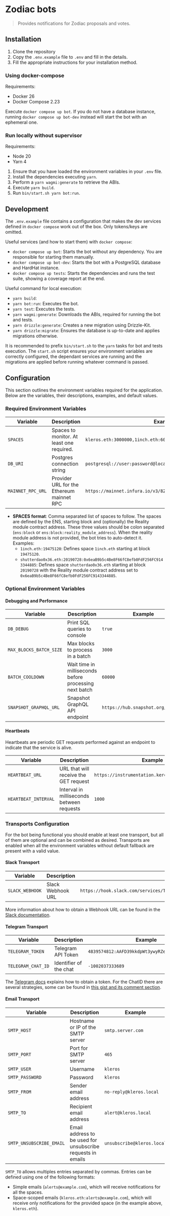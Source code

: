 # Zodiac bots

> Provides notifications for Zodiac proposals and votes.

## Installation

1. Clone the repository
2. Copy the `.env.example` file to `.env` and fill in the details.
3. Fill the appropriate instructions for your installation method.

### Using docker-compose

Requirements:

- Docker 26
- Docker Compose 2.23

Execute `docker compose up bot`. If you do not have a database instance, running `docker compose up bot-dev` instead will start the bot with an ephemeral one.

### Run locally without supervisor

Requirements:

- Node 20
- Yarn 4

1. Ensure that you have loaded the environment variables in your `.env` file.
2. Install the dependencies executing `yarn`.
3. Perform a `yarn wagmi:generate` to retrieve the ABIs.
4. Execute `yarn build`.
5. Run `bin/start.sh yarn bot:run`.

## Development

The `.env.example` file contains a configuration that makes the dev services defined in `docker compose` work out of the box. Only tokens/keys are omitted.

Useful services (and how to start them) with `docker compose`:

- `docker compose up bot`: Starts the bot without any dependency. You are responsible for starting them manually.
- `docker compose up bot-dev`: Starts the bot with a PostgreSQL database and HardHat instance.
- `docker compose up tests`: Starts the dependencies and runs the test suite, showing a coverage report at the end.

Useful command for local execution:

- `yarn build`:
- `yarn bot:run`: Executes the bot.
- `yarn test`: Executes the tests.
- `yarn wagmi:generate`: Downloads the ABIs, required for running the bot and tests.
- `yarn drizzle:generate`: Creates a new migration using Drizzle-Kit.
- `yarn drizzle:migrate`: Ensures the database is up-to-date and applies migrations otherwise.

It is recommended to prefix `bin/start.sh` to the `yarn` tasks for bot and tests execution. The `start.sh` script ensures your environment variables are correctly configured, the dependant services are running and the migrations are applied before running whatever command is passed.

## Configuration

This section outlines the environment variables required for the application. Below are the variables, their descriptions, examples, and default values.

### Required Environment Variables

| Variable          | Description                               | Example                                                         |
| ----------------- | ----------------------------------------- | --------------------------------------------------------------- |
| `SPACES`          | Spaces to monitor. At least one required. | `kleros.eth:3000000,1inch.eth:6000000`                          |
| `DB_URI`          | Postgres connection string                | `postgresql://user:password@localhost:5432/dbname`              |
| `MAINNET_RPC_URL` | Provider URL for the Ethereum mainnet RPC | `https://mainnet.infura.io/v3/8238211010344719ad14a89db874158c` |

- **SPACES format**: Comma separated list of spaces to follow. The spaces are defined by the ENS, starting block and (optionally) the Reality module contract address. These three values should be colon separated (`ens:block` or `ens:block:reality_module_address`). When the reality module address is not provided, the bot tries to auto-detect it. Examples:
  - `1inch.eth:19475120`: Defines space `1inch.eth` starting at block `19475120`.
  - `shutterdao0x36.eth:20190728:0x6eaB9b5c4Be8F66fC8efb0FdF256FC9143344885`: Defines space `shutterdao0x36.eth` starting at block `20190728` with the Reality module contract address set to `0x6eaB9b5c4Be8F66fC8efb0FdF256FC9143344885`.

### Optional Environment Variables

#### Debugging and Performance

| Variable                | Description                                            | Example                            | Default                            |
| ----------------------- | ------------------------------------------------------ | ---------------------------------- | ---------------------------------- |
| `DB_DEBUG`              | Print SQL queries to console                           | `true`                             | `false`                            |
| `MAX_BLOCKS_BATCH_SIZE` | Max blocks to process in a batch                       | `3000`                             | `200`                              |
| `BATCH_COOLDOWN`        | Wait time in milliseconds before processing next batch | `60000`                            | `200`                              |
| `SNAPSHOT_GRAPHQL_URL`  | Snapshot GraphQL API endpoint                          | `https://hub.snapshot.org/graphql` | `https://hub.snapshot.org/graphql` |

#### Heartbeats

Heartbeats are periodic GET requests performed against an endpoint to indicate that the service is alive.

| Variable             | Description                               | Example                                         | Default |
| -------------------- | ----------------------------------------- | ----------------------------------------------- | ------- |
| `HEARTBEAT_URL`      | URL that will receive the GET request     | `https://instrumentation.keros.io/hooks/zodiac` |         |
| `HEARTBEAT_INTERVAL` | Interval in milliseconds between requests | `1000`                                          | `60000` |

### Transports Configuration

For the bot being functional you should enable at least one transport, but all of them are optional and can be combined as desired. Transports are enabled when all the environment variables without default fallback are present with a valid value.

#### Slack Transport

| Variable        | Description       | Example                                                                        | Default |
| --------------- | ----------------- | ------------------------------------------------------------------------------ | ------- |
| `SLACK_WEBHOOK` | Slack Webhook URL | `https://hook.slack.com/services/T00000000/B00000000/XXXXXXXXXXXXXXXXXXXXXXXX` |         |

More information about how to obtain a Webhook URL can be found in the [Slack documentation](https://api.slack.com/messaging/webhooks).

#### Telegram Transport

| Variable           | Description            | Example                                         | Default |
| ------------------ | ---------------------- | ----------------------------------------------- | ------- |
| `TELEGRAM_TOKEN`   | Telegram API Token     | `4839574812:AAFD39kkdpWt3ywyRZergyOLMaJhac60qc` |         |
| `TELEGRAM_CHAT_ID` | Identifier of the chat | `-1002037333689`                                |         |

The [Telegram docs](https://core.telegram.org/bots#how-do-i-create-a-bot-token) explains how to obtain a token. For the ChatID there are several strategies, some can be found in [this gist and its comment section](https://gist.github.com/mraaroncruz/e76d19f7d61d59419002db54030ebe35).

#### Email Transport

| Variable                 | Description                                                 | Example                    | Default |
| ------------------------ | ----------------------------------------------------------- | -------------------------- | ------- |
| `SMTP_HOST`              | Hostname or IP of the SMTP server                           | `smtp.server.com`          |         |
| `SMTP_PORT`              | Port for SMTP server                                        | `465`                      | `465`   |
| `SMTP_USER`              | Username                                                    | `kleros`                   |         |
| `SMTP_PASSWORD`          | Password                                                    | `kleros`                   |         |
| `SMTP_FROM`              | Sender email address                                        | `no-reply@kleros.local`    |         |
| `SMTP_TO`                | Recipient email address                                     | `alert@kleros.local`       |         |
| `SMTP_UNSUBSCRIBE_EMAIL` | Email address to be used for unsubscribe requests in emails | `unsubscribe@kleros.local` |         |

`SMTP_TO` allows multiples entries separated by commas. Entries can be defined using one of the following formats:

- Simple emails (`alerts@example.com`), which will receive notifications for all the spaces.
- Space-scoped emails (`kleros.eth:alerts@example.com`), which will receive only notifications for the provided space (in the example above, `kleros.eth`).